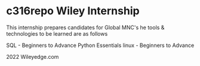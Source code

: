 # c316repo Wiley Internship

This internship prepares candidates  for Global MNC's
he tools & technologies to be learned are as follows

SQL - Beginners to Advance
Python Essentials
linux - Beginners to Advance

2022 Wileyedge.com
